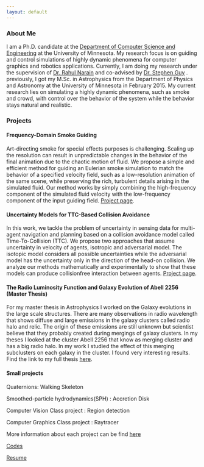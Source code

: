 ```yaml
---
layout: default
---
```

### About Me

I am a Ph.D. candidate at the [Department of Computer Science and Engineering](https://cse.umn.edu/cs) at the University of Minnesota. My research focus is on guiding and control simulations of highly dynamic phenomena for computer graphics and robotics applications. Currently, I am doing my research under the supervision of [Dr. Rahul Narain](https://www.cse.iitd.ac.in/~narain/) and co-advised by [Dr. Stephen Guy](https://www-users.cse.umn.edu/~sjguy/) . previously, I got my M.Sc. in Astrophysics from the Department of Physics and Astronomy at the University of Minnesota in February 2015. My current research lies on simulating a highly dynamic phenomena, such as smoke and crowd, with control over the behavior of the system while the behavior stays natural and realistic.

<!-- ### Education

* Ph.D. Computer Science, Expected May 2022
	* Thesis: Guiding Simulation of Highly Dynamic Phenomena
	* Advisors: Dr.Rahul Narain, Dr.Stephen Guy	


* M.Sc. Astrophysics, February 2016
	* Thesis: The Radio Luminosity Function and Galaxy Evolution of Abell 2256
	* Advisor: Dr.Lawrence Rudnick


* B.S. Physics, June 2010 -->

### Projects

#### Frequency-Domain Smoke Guiding

Art-directing smoke for special effects purposes is challenging. Scaling up the resolution can result in unpredictable changes in the behavior of the final animation due to the chaotic motion of fluid. We propose a simple and efficient method for guiding an Eulerian smoke simulation to match the behavior of a specified velocity field, such as a low-resolution animation of the same scene, while preserving the rich, turbulent details arising in the simulated fluid. Our method works by simply combining the high-frequency component of the simulated fluid velocity with the low-frequency component of the input guiding field.
[Project page](https://www-users.cse.umn.edu/~foro0012/FDSG/index.html).



#### Uncertainty Models for TTC-Based Collision Avoidance

In this work, we tackle the problem of uncertainty in sensing data for multi-agent navigation and planning based on a collision avoidance model called Time-To-Collision (TTC). We propose two approaches that assume uncertainty in velocity of agents, isotropic and adversarial model. The isotopic model considers all possible uncertainties while the adversarial model has the uncertainty only in the direction of the head-on collision. We analyze our methods mathematically and experimentally to show that these models can produce collisionfree interaction between agents.
[Project page](https://www-users.cse.umn.edu/~foro0012/UTTC/index.html).



#### The Radio Luminosity Function and Galaxy Evolution of Abell 2256 (Master Thesis)

For my master thesis in Astrophysics I worked on the Galaxy evolutions in the large scale structures. There are many observations in radio wavelength that shows diffuse and large emissions in the galaxy clusters called radio halo and relic. The origin of these emissions are still unknown but scientist believe that they probably created during mergings of galaxy clusters.
In my theses I looked at the cluster Abell 2256 that know as merging cluster and has a big radio halo. In my work I studied the effect of this merging subclusters on each galaxy in the cluster. I found very interesting results.
Find the link to my full thesis [here](https://conservancy.umn.edu/handle/11299/170735).



#### Small projects

Quaternions: Walking Skeleton 

Smoothed-particle hydrodynamics(SPH) : Accretion Disk 

Computer Vision Class project : Region detection

Computer Graphics Class project : Raytracer

More information about each project can be find [here](./another-page.html)



[Codes](https://bitbucket.org/Zahrafn/)

[Resume](./another-page.html)

<!-- Text can be **bold**, _italic_, or ~~strikethrough~~.

[Link to another page](./another-page.html).

There should be whitespace between paragraphs.

There should be whitespace between paragraphs. We recommend including a README, or a file with information about your project.

# Header 1

This is a normal paragraph following a header. GitHub is a code hosting platform for version control and collaboration. It lets you and others work together on projects from anywhere.

## Header 2

> This is a blockquote following a header.
>
> When something is important enough, you do it even if the odds are not in your favor.

### Header 3

```js
// Javascript code with syntax highlighting.
var fun = function lang(l) {
  dateformat.i18n = require('./lang/' + l)
  return true;
}
```

```ruby
# Ruby code with syntax highlighting
GitHubPages::Dependencies.gems.each do |gem, version|
  s.add_dependency(gem, "= #{version}")
end
```

#### Header 4

*   This is an unordered list following a header.
*   This is an unordered list following a header.
*   This is an unordered list following a header.

##### Header 5

1.  This is an ordered list following a header.
2.  This is an ordered list following a header.
3.  This is an ordered list following a header.

###### Header 6

| head1        | head two          | three |
|:-------------|:------------------|:------|
| ok           | good swedish fish | nice  |
| out of stock | good and plenty   | nice  |
| ok           | good `oreos`      | hmm   |
| ok           | good `zoute` drop | yumm  |

### There's a horizontal rule below this.

* * *

### Here is an unordered list:

*   Item foo
*   Item bar
*   Item baz
*   Item zip

### And an ordered list:

1.  Item one
1.  Item two
1.  Item three
1.  Item four

### And a nested list:

- level 1 item
  - level 2 item
  - level 2 item
    - level 3 item
    - level 3 item
- level 1 item
  - level 2 item
  - level 2 item
  - level 2 item
- level 1 item
  - level 2 item
  - level 2 item
- level 1 item

### Small image

![Octocat](https://github.githubassets.com/images/icons/emoji/octocat.png)

### Large image

![Branching](https://guides.github.com/activities/hello-world/branching.png)


### Definition lists can be used with HTML syntax.

<dl>
<dt>Name</dt>
<dd>Godzilla</dd>
<dt>Born</dt>
<dd>1952</dd>
<dt>Birthplace</dt>
<dd>Japan</dd>
<dt>Color</dt>
<dd>Green</dd>
</dl> 

```
Long, single-line code blocks should not wrap. They should horizontally scroll if they are too long. This line should be long enough to demonstrate this.
```

```
The final element.
```
-->
